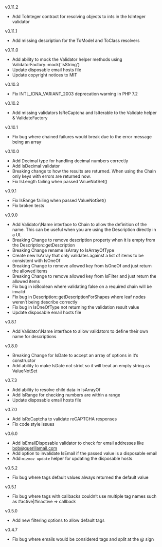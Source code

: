 
v0.11.2

- Add ToInteger contract for resolving objects to ints in the IsInteger validator

v0.11.1

- Add missing description for the ToModel and ToClass resolvers

v0.11.0

- Add ability to mock the Validator helper methods using ValidatorFactory::mock('isString')
- Update disposable email hosts file
- Update copyright notices to MIT

v0.10.3

- Fix INTL_IDNA_VARIANT_2003 deprecation warning in PHP 7.2

v0.10.2

- Add missing validators IsReCaptcha and IsIterable to the Validate helper & ValidateFactory

v0.10.1

- Fix bug where chained failures would break due to the error message being an array

v0.10.0

- Add Decimal type for handling decimal numbers correctly
- Add IsDecimal validator
- Breaking change to how the results are returned. When using the Chain only keys with errors are returned now.
- Fix IsLength failing when passed ValueNotSet()

v0.9.1

- Fix IsRange failing when passed ValueNotSet()
- Fix broken tests

v0.9.0

- Add Validator\Name interface to Chain to allow the definition of the name. This can be useful
when you are using the Description directly in a UI.
- Breaking Change to remove description property when it is empty from the
Description::getDescription
- Breaking Change rename IsArray to IsArrayOfType
- Create new IsArray that only validates against a list of items to be consistent with IsOneOf
- Breaking Change to remove allowed key from IsOneOf and just return the allowed items
- Breaking Change to remove allowed key from IsFilter and just return the allowed items
- Fix bug in isBoolean where validating false on a required chain will be invalid
- Fix bug in Description::getDescriptionForShapes where leaf nodes weren‘t being describe correctly
- Fix bug in IsOneOfType not returning the validation result value
- Update disposable email hosts file

v0.8.1

- Add Validator\Name interface to allow validators to define their own name for descriptions

v0.8.0

- Breaking Change for IsDate to accept an array of options in it‘s constructor
- Add ability to make IsDate not strict so it will treat an empty string as ValueNotSet

v0.7.3

- Add ability to resolve child data in IsArrayOf
- Add IsRange for checking numbers are within a range
- Update disposable email hosts file

v0.7.0

- Add IsReCaptcha to validate reCAPTCHA responses
- Fix code style issues

v0.6.0

- Add IsEmailDisposable validator to check for email addresses like bob@guerillamail.com
- Add option to invalidate IsEmail if the passed value is a disposable email
- Add `mizmoz update` helper for updating the disposable hosts  

v0.5.2

- Fix bug where tags default values always returned the default value

v0.5.1

- Fix bug where tags with callbacks couldn’t use multiple tag names such as #active|#inactive => callback

v0.5.0

- Add new filtering options to allow default tags

v0.4.7

- Fix bug where emails would be considered tags and split at the @ sign